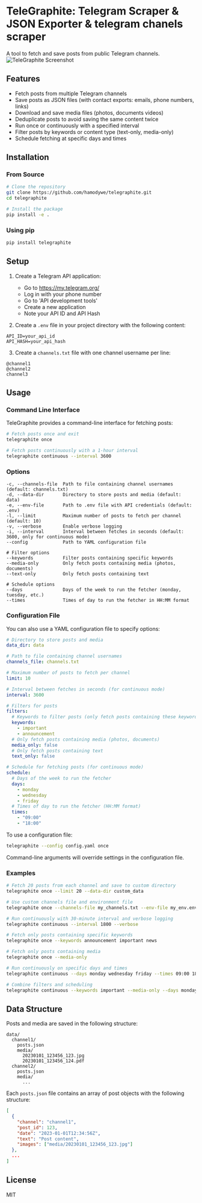 # TeleGraphite: Telegram Scraper & JSON Exporter & telegram chanels scraper


A tool to fetch and save posts from public Telegram channels.
![TeleGraphite Screenshot](logo.png)

## Features

- Fetch posts from multiple Telegram channels
- Save posts as JSON files (with contact exports: emails, phone numbers, links)
- Download and save media files (photos, documents videos)
- Deduplicate posts to avoid saving the same content twice
- Run once or continuously with a specified interval
- Filter posts by keywords or content type (text-only, media-only)
- Schedule fetching at specific days and times

## Installation

### From Source

```bash
# Clone the repository
git clone https://github.com/hamodywe/telegraphite.git
cd telegraphite

# Install the package
pip install -e .
```

### Using pip

```bash
pip install telegraphite
```

## Setup

1. Create a Telegram API application:
   - Go to https://my.telegram.org/
   - Log in with your phone number
   - Go to 'API development tools'
   - Create a new application
   - Note your API ID and API Hash

2. Create a `.env` file in your project directory with the following content:

```
API_ID=your_api_id
API_HASH=your_api_hash
```

3. Create a `channels.txt` file with one channel username per line:

```
@channel1
@channel2
channel3
```

## Usage

### Command Line Interface

TeleGraphite provides a command-line interface for fetching posts:

```bash
# Fetch posts once and exit
telegraphite once

# Fetch posts continuously with a 1-hour interval
telegraphite continuous --interval 3600
```

### Options

```
-c, --channels-file  Path to file containing channel usernames (default: channels.txt)
-d, --data-dir       Directory to store posts and media (default: data)
-e, --env-file       Path to .env file with API credentials (default: .env)
-l, --limit          Maximum number of posts to fetch per channel (default: 10)
-v, --verbose        Enable verbose logging
-i, --interval       Interval between fetches in seconds (default: 3600, only for continuous mode)
--config             Path to YAML configuration file

# Filter options
--keywords           Filter posts containing specific keywords
--media-only         Only fetch posts containing media (photos, documents)
--text-only          Only fetch posts containing text

# Schedule options
--days               Days of the week to run the fetcher (monday, tuesday, etc.)
--times              Times of day to run the fetcher in HH:MM format
```

### Configuration File

You can also use a YAML configuration file to specify options:

```yaml
# Directory to store posts and media
data_dir: data

# Path to file containing channel usernames
channels_file: channels.txt

# Maximum number of posts to fetch per channel
limit: 10

# Interval between fetches in seconds (for continuous mode)
interval: 3600

# Filters for posts
filters:
  # Keywords to filter posts (only fetch posts containing these keywords)
  keywords:
    - important
    - announcement
  # Only fetch posts containing media (photos, documents)
  media_only: false
  # Only fetch posts containing text
  text_only: false

# Schedule for fetching posts (for continuous mode)
schedule:
  # Days of the week to run the fetcher
  days:
    - monday
    - wednesday
    - friday
  # Times of day to run the fetcher (HH:MM format)
  times:
    - "09:00"
    - "18:00"
```

To use a configuration file:

```bash
telegraphite --config config.yaml once
```

Command-line arguments will override settings in the configuration file.

### Examples

```bash
# Fetch 20 posts from each channel and save to custom directory
telegraphite once --limit 20 --data-dir custom_data

# Use custom channels file and environment file
telegraphite once --channels-file my_channels.txt --env-file my_env.env

# Run continuously with 30-minute interval and verbose logging
telegraphite continuous --interval 1800 --verbose

# Fetch only posts containing specific keywords
telegraphite once --keywords announcement important news

# Fetch only posts containing media
telegraphite once --media-only

# Run continuously on specific days and times
telegraphite continuous --days monday wednesday friday --times 09:00 18:00

# Combine filters and scheduling
telegraphite continuous --keywords important --media-only --days monday friday --times 12:00
```

## Data Structure

Posts and media are saved in the following structure:

```
data/
  channel1/
    posts.json
    media/
      20230101_123456_123.jpg
      20230101_123456_124.pdf
  channel2/
    posts.json
    media/
      ...
```

Each `posts.json` file contains an array of post objects with the following structure:

```json
[
  {
    "channel": "channel1",
    "post_id": 123,
    "date": "2023-01-01T12:34:56Z",
    "text": "Post content",
    "images": ["media/20230101_123456_123.jpg"]
  },
  ...
]
```

## License

MIT
